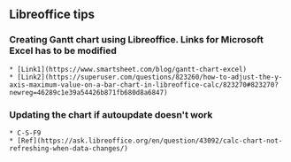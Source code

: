 ## Libreoffice tips

### Creating Gantt chart using Libreoffice. Links for Microsoft Excel has to be modified 
    * [Link1](https://www.smartsheet.com/blog/gantt-chart-excel)
    * [Link2](https://superuser.com/questions/823260/how-to-adjust-the-y-axis-maximum-value-on-a-bar-chart-in-libreoffice-calc/823270#823270?newreg=46289c1e39a54426b871fb680d8a6847)

### Updating the chart if autoupdate doesn't work
    * C-S-F9
    * [Ref](https://ask.libreoffice.org/en/question/43092/calc-chart-not-refreshing-when-data-changes/)
